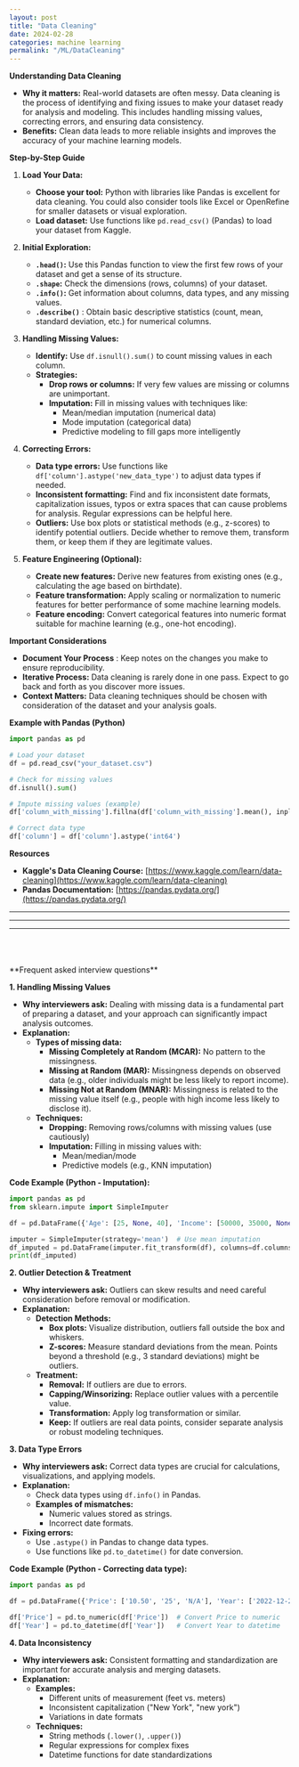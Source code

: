 ```yaml
---
layout: post
title: "Data Cleaning"
date: 2024-02-28
categories: machine learning
permalink: "/ML/DataCleaning"
---
```

**Understanding Data Cleaning**

* **Why it matters:** Real-world datasets are often messy. Data cleaning is the process of identifying and fixing issues to make your dataset ready for analysis and modeling. This includes handling missing values, correcting errors,  and ensuring data consistency.
* **Benefits:** Clean data leads to more reliable insights and improves the accuracy of your machine learning models.

**Step-by-Step Guide**

1. **Load Your Data:**
   * **Choose your tool:**  Python with libraries like Pandas is excellent for data cleaning. You could also consider tools like  Excel or OpenRefine for smaller datasets or visual exploration.
   * **Load dataset:** Use functions like `pd.read_csv()` (Pandas)  to load your dataset from Kaggle. 

2. **Initial Exploration:**
    * **`.head()`:** Use  this Pandas function to view the first few rows of your dataset and get a sense of its structure.
    * **`.shape`:** Check the dimensions (rows, columns) of your dataset.
    * **`.info()`:** Get information about columns, data types, and any missing values.
    * **`.describe()`** : Obtain basic descriptive statistics (count, mean, standard deviation, etc.) for numerical columns.

3. **Handling Missing Values:**
    * **Identify:** Use `df.isnull().sum()` to count missing values in each column.
    * **Strategies:**
        * **Drop rows or columns:** If very few values are missing or columns are unimportant.
        * **Imputation:** Fill in missing values with techniques like: 
            * Mean/median imputation (numerical data)
            * Mode imputation (categorical data)
            * Predictive modeling to fill gaps more intelligently

4. **Correcting Errors:**
    * **Data type errors:** Use functions like `df['column'].astype('new_data_type')` to adjust data types if needed.
    * **Inconsistent formatting:** Find and fix inconsistent date formats, capitalization issues, typos or extra spaces that can cause problems for analysis. Regular expressions can be helpful here.
    * **Outliers:** Use box plots or statistical methods (e.g., z-scores) to identify potential outliers. Decide whether to remove them, transform them, or keep them if they are legitimate values.

5. **Feature Engineering (Optional):**
   * **Create new features:**  Derive new features from existing ones (e.g., calculating the age based on birthdate).
   * **Feature transformation:**  Apply scaling or normalization to numeric features for better performance of some machine learning models.
   * **Feature encoding:**   Convert categorical features into numeric format suitable for machine learning (e.g., one-hot encoding).

**Important Considerations**

* **Document Your Process** :  Keep notes on the changes you make to ensure reproducibility.
* **Iterative Process:** Data cleaning is rarely done in one pass. Expect to go back and forth as you discover more issues.
* **Context Matters:** Data cleaning techniques should be chosen with consideration of the dataset and your analysis goals. 

**Example with Pandas (Python)**

```python
import pandas as pd

# Load your dataset
df = pd.read_csv("your_dataset.csv") 

# Check for missing values
df.isnull().sum()

# Impute missing values (example)
df['column_with_missing'].fillna(df['column_with_missing'].mean(), inplace=True)

# Correct data type
df['column'] = df['column'].astype('int64') 
```

**Resources**

* **Kaggle's Data Cleaning Course:** [https://www.kaggle.com/learn/data-cleaning](https://www.kaggle.com/learn/data-cleaning)
* **Pandas Documentation:**  [https://pandas.pydata.org/](https://pandas.pydata.org/)


---
---
---
<br>
<br>
<br>
**Frequent asked interview questions**

**1. Handling Missing Values**

* **Why interviewers ask:** Dealing with missing data is a fundamental part of preparing a dataset, and your approach can significantly impact analysis outcomes.
* **Explanation:**
    * **Types of missing data:**
        * **Missing Completely at Random (MCAR):** No pattern to the missingness.
        * **Missing at Random (MAR):** Missingness depends on observed data (e.g., older individuals might be less likely to report income).
        * **Missing Not at Random (MNAR):** Missingness is related to the missing value itself (e.g., people with high income less likely to disclose it).
    * **Techniques:**
        * **Dropping:** Removing rows/columns with missing values (use cautiously)
        * **Imputation:** Filling in missing values with:
            * Mean/median/mode
            * Predictive models (e.g., KNN imputation)

**Code Example (Python - Imputation):**

```python
import pandas as pd
from sklearn.impute import SimpleImputer

df = pd.DataFrame({'Age': [25, None, 40], 'Income': [50000, 35000, None]})

imputer = SimpleImputer(strategy='mean')  # Use mean imputation
df_imputed = pd.DataFrame(imputer.fit_transform(df), columns=df.columns)
print(df_imputed)
```

**2. Outlier Detection & Treatment**

* **Why interviewers ask:** Outliers can skew results and need careful consideration before removal or modification.
* **Explanation:**
    * **Detection Methods:**
        * **Box plots:** Visualize distribution, outliers fall outside the box and whiskers.
        * **Z-scores:** Measure standard deviations from the mean. Points beyond a threshold (e.g., 3 standard deviations) might be outliers.
    * **Treatment:**
        * **Removal:** If outliers are due to errors.
        * **Capping/Winsorizing:** Replace outlier values with a percentile value.
        * **Transformation:**  Apply log transformation or similar.
        * **Keep:** If outliers are real data points, consider separate analysis or robust modeling techniques.

**3. Data Type Errors**

* **Why interviewers ask:** Correct data types are crucial for calculations, visualizations, and applying models.
* **Explanation:**
    *  Check data types using `df.info()` in Pandas.
    * **Examples of mismatches:**
        * Numeric values stored as strings.
        * Incorrect date formats.
* **Fixing errors:**
    * Use `.astype()` in Pandas to change data types.
    *  Use functions like `pd.to_datetime()` for date conversion.

**Code Example (Python - Correcting data type):**

```python
import pandas as pd

df = pd.DataFrame({'Price': ['10.50', '25', 'N/A'], 'Year': ['2022-12-20', '2021', 2023]})

df['Price'] = pd.to_numeric(df['Price'])  # Convert Price to numeric
df['Year'] = pd.to_datetime(df['Year'])   # Convert Year to datetime
```

**4. Data Inconsistency**

* **Why interviewers ask:** Consistent formatting and standardization are important for accurate analysis and merging datasets.
* **Explanation:** 
    * **Examples:**
        * Different units of measurement (feet vs. meters)
        * Inconsistent capitalization ("New York", "new york")
        * Variations in date formats
    * **Techniques:**
        * String methods (`.lower()`, `.upper()`)
        * Regular expressions for complex fixes
        * Datetime functions for date standardizations

